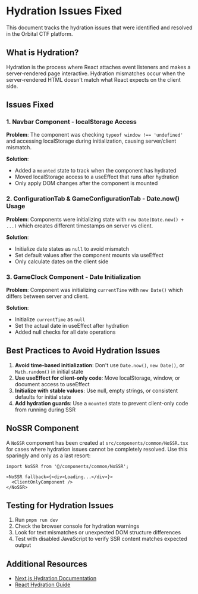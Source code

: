 # Hydration Issues Fixed

This document tracks the hydration issues that were identified and resolved in the Orbital CTF platform.

## What is Hydration?

Hydration is the process where React attaches event listeners and makes a server-rendered page interactive. Hydration mismatches occur when the server-rendered HTML doesn't match what React expects on the client side.

## Issues Fixed

### 1. Navbar Component - localStorage Access
**Problem**: The component was checking `typeof window !== 'undefined'` and accessing localStorage during initialization, causing server/client mismatch.

**Solution**: 
- Added a `mounted` state to track when the component has hydrated
- Moved localStorage access to a useEffect that runs after hydration
- Only apply DOM changes after the component is mounted

### 2. ConfigurationTab & GameConfigurationTab - Date.now() Usage
**Problem**: Components were initializing state with `new Date(Date.now() + ...)` which creates different timestamps on server vs client.

**Solution**:
- Initialize date states as `null` to avoid mismatch
- Set default values after the component mounts via useEffect
- Only calculate dates on the client side

### 3. GameClock Component - Date Initialization
**Problem**: Component was initializing `currentTime` with `new Date()` which differs between server and client.

**Solution**:
- Initialize `currentTime` as `null`
- Set the actual date in useEffect after hydration
- Added null checks for all date operations

## Best Practices to Avoid Hydration Issues

1. **Avoid time-based initialization**: Don't use `Date.now()`, `new Date()`, or `Math.random()` in initial state
2. **Use useEffect for client-only code**: Move localStorage, window, or document access to useEffect
3. **Initialize with stable values**: Use null, empty strings, or consistent defaults for initial state
4. **Add hydration guards**: Use a `mounted` state to prevent client-only code from running during SSR

## NoSSR Component

A `NoSSR` component has been created at `src/components/common/NoSSR.tsx` for cases where hydration issues cannot be completely resolved. Use this sparingly and only as a last resort:

```tsx
import NoSSR from '@/components/common/NoSSR';

<NoSSR fallback={<div>Loading...</div>}>
  <ClientOnlyComponent />
</NoSSR>
```

## Testing for Hydration Issues

1. Run `pnpm run dev`
2. Check the browser console for hydration warnings
3. Look for text mismatches or unexpected DOM structure differences
4. Test with disabled JavaScript to verify SSR content matches expected output

## Additional Resources

- [Next.js Hydration Documentation](https://nextjs.org/docs/messages/react-hydration-error)
- [React Hydration Guide](https://react.dev/reference/react-dom/client/hydrateRoot)
